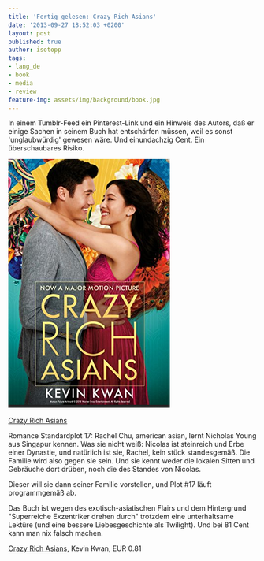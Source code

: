 ```yaml
---
title: 'Fertig gelesen: Crazy Rich Asians'
date: '2013-09-27 18:52:03 +0200'
layout: post
published: true
author: isotopp
tags:
- lang_de
- book
- media
- review
feature-img: assets/img/background/book.jpg
---
```

In einem Tumblr-Feed ein Pinterest-Link und ein Hinweis des Autors, daß er einige Sachen in seinem Buch hat entschärfen müssen, weil es sonst 'unglaubwürdig' gewesen wäre. Und einundachzig Cent. Ein überschaubares Risiko.

[![](/uploads/2013/09/crazy-rich.png)](http://www.amazon.de/Crazy-Rich-Asians-ebook/dp/B00CNVOLSQ)

[Crazy Rich Asians](http://www.amazon.de/Crazy-Rich-Asians-ebook/dp/B00CNVOLSQ)

Romance Standardplot 17: Rachel Chu, american asian, lernt Nicholas Young aus Singapur kennen. Was sie nicht weiß: Nicolas ist steinreich und Erbe einer Dynastie, und natürlich ist sie, Rachel, kein stück standesgemäß. Die Familie wird also gegen sie sein. Und sie kennt weder die lokalen Sitten und Gebräuche dort drüben, noch die des Standes von Nicolas.

Dieser will sie dann seiner Familie vorstellen, und Plot #17 läuft programmgemäß ab.

Das Buch ist wegen des exotisch-asiatischen Flairs und dem Hintergrund "Superreiche Exzentriker drehen durch" trotzdem eine unterhaltsame Lektüre (und eine bessere Liebesgeschichte als Twilight). Und bei 81 Cent kann man nix falsch machen.

[Crazy Rich Asians](http://www.amazon.de/Crazy-Rich-Asians-ebook/dp/B00CNVOLSQ), Kevin Kwan, EUR 0.81

